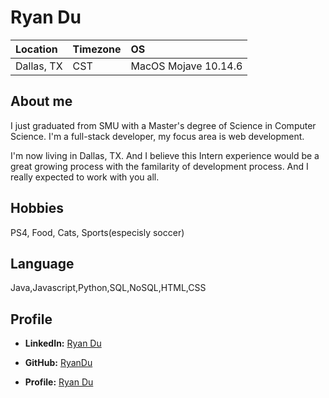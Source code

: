 # Ryan Du

Location | Timezone | OS
:--- | :--- | :---
Dallas, TX | CST | MacOS Mojave 10.14.6

## About me

I just graduated from SMU with a Master's degree of Science in Computer Science. 
I'm a full-stack developer, my focus area is web development.

I'm now living in Dallas, TX. 
And I believe this Intern experience would be a great growing process with the familarity of development process. 
And I really expected to work with you all.

## Hobbies

PS4, Food, Cats, Sports(especisly soccer)

## Language

Java,Javascript,Python,SQL,NoSQL,HTML,CSS

## Profile

* __LinkedIn:__ [Ryan Du](https://www.linkedin.com/in/liyuan-du/)

* __GitHub:__ [RyanDu](https://github.com/RyanDu)

* __Profile:__ [Ryan Du](https://ryandu.github.io/)
